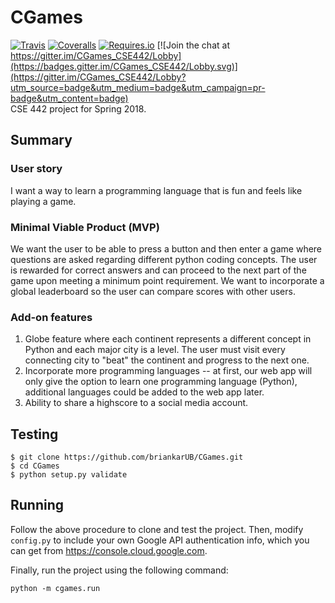 # CGames
[![Travis](https://img.shields.io/travis/briankarUB/CGames.svg)](https://travis-ci.org/briankarUB/CGames)
[![Coveralls](https://img.shields.io/coveralls/github/briankarUB/CGames.svg)](https://coveralls.io/github/briankarUB/CGames)
[![Requires.io](https://img.shields.io/requires/github/briankarUB/CGames.svg)](https://requires.io/github/briankarUB/CGames/requirements/)
[![Join the chat at https://gitter.im/CGames_CSE442/Lobby](https://badges.gitter.im/CGames_CSE442/Lobby.svg)](https://gitter.im/CGames_CSE442/Lobby?utm_source=badge&utm_medium=badge&utm_campaign=pr-badge&utm_content=badge)  
CSE 442 project for Spring 2018.

## Summary

### User story
I want a way to learn a programming language that is fun and feels like
playing a game.

### Minimal Viable Product (MVP)
We want the user to be able to press a button and then enter a game where
questions are asked regarding different python coding concepts. The user is
rewarded for correct answers and can proceed to the next part of the game upon
meeting a minimum point requirement. We want to incorporate a global
leaderboard so the user can compare scores with other users.

### Add-on features
1. Globe feature where each continent represents a different concept in Python
and each major city is a level. The user must visit every connecting city to
"beat" the continent and progress to the next one.
2. Incorporate more programming languages -- at first, our web app will only
give the option to learn one programming language (Python), additional
languages could be added to the web app later.
3. Ability to share a highscore to a social media account.

## Testing
```
$ git clone https://github.com/briankarUB/CGames.git
$ cd CGames
$ python setup.py validate
```

## Running
Follow the above procedure to clone and test the project. Then, modify 
`config.py` to include your own Google API authentication info, which you
can get from https://console.cloud.google.com.

Finally, run the project using the following command:
```
python -m cgames.run
```
